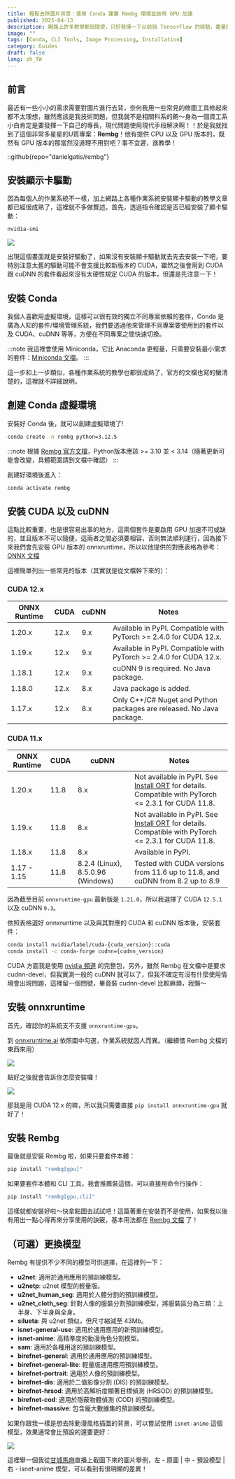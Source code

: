 ```yaml
---
title: 輕鬆去除圖片背景：使用 Conda 建置 Rembg 環境並啟用 GPU 加速
published: 2025-04-13
description: 網路上許多教學都很隨便，只好發揮一下以前搞 TensorFlow 的經驗，盡量詳細的教學並確保順利運行！
image: ""
tags: [Conda, CLI Tools, Image Processing, Installation]
category: Guides
draft: false
lang: zh_TW
---
```


## 前言

最近有一些小小的需求需要對圖片進行去背，奈何我用一些常見的修圖工具修起來都不太理想，雖然應該是我技術問題，但我就不是相關科系的齁～身為一個資工系小白肯定是要發揮一下自己的專長，現代問題使用現代手段解決啊！！於是我就找到了這個非常多星星的U質專案：**Rembg**！他有提供 CPU 以及 GPU 版本的，既然有 GPU 版本的那當然沒道理不用對吧？事不宜遲，進教學！

::github{repo="danielgatis/rembg"}

## 安裝顯示卡驅動

因為每個人的作業系統不一樣，加上網路上各種作業系統安裝顯卡驅動的教學文章都已經很成熟了，這裡就不多做贅述。首先，透過指令確認是否已經安裝了顯卡驅動：

```bash
nvidia-smi
```

![](1.png)

出現這個畫面就是安裝好驅動了，如果沒有安裝顯卡驅動就去先去安裝一下吧，要特別注意太舊的驅動可能不會支援比較新版本的 CUDA，雖然之後會用到 CUDA 跟 cuDNN 的套件看起來沒有太硬性規定 CUDA 的版本，但還是先注意一下！

## 安裝 Conda

我個人喜歡用虛擬環境，這樣可以很有效的獨立不同專案依賴的套件，Conda 是廣為人知的套件/環境管理系統，我們要透過他來管理不同專案要使用到的套件以及 CUDA、cuDNN 等等，方便在不同專案之間快速切換。

:::note
我這裡會使用 Miniconda，它比 Anaconda 更輕量，只需要安裝最小需求的套件：[Miniconda 文檔](https://docs.anaconda.com/miniconda/)。
:::

這一步和上一步類似，各種作業系統的教學也都很成熟了，官方的文檔也寫的蠻清楚的，這裡就不詳細說明。

## 創建 Conda 虛擬環境

安裝好 Conda 後，就可以創建虛擬環境了!

```bash
conda create -n rembg python=3.12.5
```

:::note
根據 [Rembg 官方文檔](https://github.com/danielgatis/rembg/blob/main/README.md)，Python版本應該 >= 3.10 並 < 3.14（隨著更新可能會改變，具體範圍請到文檔中確認）
:::

創建好環境後進入：

```bash
conda activate rembg
```

## 安裝 CUDA 以及 cuDNN

這點比較重要，也是很容易出事的地方，這兩個套件是要啟用 GPU 加速不可或缺的，並且版本不可以隨便，這兩者之間必須要相容，否則無法順利運行，因為接下來我們會先安裝 GPU 版本的 onnxruntime，所以以他提供的對應表格為參考：[ONNX 文檔](https://onnxruntime.ai/docs/execution-providers/CUDA-ExecutionProvider.html)

這裡簡單列出一些常見的版本（其實就是從文檔幹下來的）：

### CUDA 12.x 

| ONNX Runtime | CUDA | cuDNN | Notes |
|--------------|------|-------|-------|
| 1.20.x       | 12.x | 9.x   | Available in PyPI. Compatible with PyTorch >= 2.4.0 for CUDA 12.x.  |
| 1.19.x       | 12.x | 9.x   | Available in PyPI. Compatible with PyTorch >= 2.4.0 for CUDA 12.x.  |
| 1.18.1       | 12.x | 9.x   | cuDNN 9 is required. No Java package.                               |
| 1.18.0       | 12.x | 8.x   | Java package is added.                                              |
| 1.17.x       | 12.x | 8.x   | Only C++/C# Nuget and Python packages are released. No Java package.|

### CUDA 11.x 

| ONNX Runtime | CUDA | cuDNN | Notes |
|--------------|------|-------|-------|
| 1.20.x       | 11.8 | 8.x                                | Not available in PyPI. See [Install ORT](https://onnxruntime.ai/docs/install) for details. Compatible with PyTorch <= 2.3.1 for CUDA 11.8. |
| 1.19.x       | 11.8 | 8.x                                | Not available in PyPI. See [Install ORT](https://onnxruntime.ai/docs/install) for details. Compatible with PyTorch <= 2.3.1 for CUDA 11.8. |
| 1.18.x       | 11.8 | 8.x                                | Available in PyPI.                                                  |
| 1.17 - 1.15         | 11.8 | 8.2.4 (Linux), 8.5.0.96 (Windows)  | Tested with CUDA versions from 11.6 up to 11.8, and cuDNN from 8.2 up to 8.9 |

因為截至目前 `onnxruntime-gpu` 最新版是 `1.21.0`，所以我選擇了 CUDA `12.5.1` 以及 cuDNN `9.3`。

依照表格選好 onnxruntime 以及與其對應的 CUDA 和 cuDNN 版本後，安裝套件：

```bash
conda install nvidia/label/cuda-{cuda_version}::cuda
conda install -c conda-forge cudnn={cudnn_version}
```

CUDA 方面我是使用 [nvidia 頻道](https://anaconda.org/nvidia/cuda) 的完整包，另外，雖然 Rembg 在文檔中是要求 cudnn-devel，但我實測一般的 cuDNN 就可以了，但我不確定有沒有什麼使用情境會出現問題，這裡留一個問號，畢竟裝 cudnn-devel 比較麻煩，我懶～

## 安裝 onnxruntime

首先，確認你的系統支不支援 `onnxruntime-gpu`。

到 [onnxruntime.ai](https://onnxruntime.ai/getting-started) 依照圖中勾選，作業系統就因人而異。（繼續借 Rembg 文檔的東西來用）

![](2.png)

點好之後就會告訴你怎麼安裝囉！

![](3.png)

那我是用 CUDA 12.x 的嘛，所以我只需要直接 `pip install onnxruntime-gpu` 就好了！

## 安裝 Rembg

最後就是安裝 Rembg 啦，如果只要套件本體：

```bash
pip install "rembg[gpu]"
```

如果要套件本體和 CLI 工具，我會推薦裝這個，可以直接用命令行操作：

```bash
pip install "rembg[gpu,cli]"
```

這樣就都安裝好啦～快拿點圖去試試吧！這篇著重在安裝而不是使用，如果我以後有用出一點心得再來分享使用的訣竅，基本用法都在 [Rembg 文檔](https://github.com/danielgatis/rembg?tab=readme-ov-file#usage-as-a-cli) 了！

## （可選）更換模型

Rembg 有提供不少不同的模型可供選擇，在這裡列一下：

- **u2net**: 適用於通用應用的預訓練模型。
- **u2netp**: u2net 模型的輕量版。
- **u2net_human_seg**: 適用於人體分割的預訓練模型。
- **u2net_cloth_seg**: 針對人像的服裝分割預訓練模型，將服裝區分為三類：上半身、下半身與全身。
- **silueta**: 與 u2net 類似，但尺寸縮減至 43Mb。
- **isnet-general-use**: 適用於通用應用的新預訓練模型。
- **isnet-anime**: 高精準度的動漫角色分割模型。
- **sam**: 適用於各種用途的預訓練模型。
- **birefnet-general**: 適用於通用應用的預訓練模型。
- **birefnet-general-lite**: 輕量版通用應用預訓練模型。
- **birefnet-portrait**: 適用於人像的預訓練模型。
- **birefnet-dis**: 適用於二值影像分割 (DIS) 的預訓練模型。
- **birefnet-hrsod**: 適用於高解析度顯著目標偵測 (HRSOD) 的預訓練模型。
- **birefnet-cod**: 適用於隱蔽物體偵測 (COD) 的預訓練模型。
- **birefnet-massive**: 包含龐大數據集的預訓練模型。

如果你跟我一樣是想去除動漫風格插圖的背景，可以嘗試使用 `isnet-anime` 這個模型，效果通常會比預設的還要更好：

![](4.png)

這裡舉一個我從[甘城馬麻](https://www.twitch.tv/nacho_dayo)直播上截圖下來的圖片舉例，左 - 原圖 | 中 - 預設模型  | 右 - isnet-anime 模型，可以看到有很明顯的差異！
